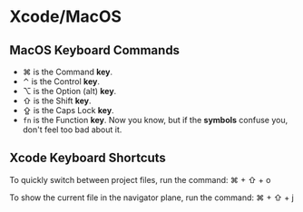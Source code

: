 # Xcode/MacOS

## MacOS Keyboard Commands

* ⌘ is the Command **key**.
* ⌃ is the Control **key**.
* ⌥ is the Option \(alt\) **key**.
* ⇧ is the Shift **key**.
* ⇪ is the Caps Lock **key**.
* `fn` is the Function **key**. Now you know, but if the **symbols** confuse you, don't feel too bad about it.

## Xcode Keyboard Shortcuts

To quickly switch between project files, run the command: ⌘ + ⇧ + o

To show the current file in the navigator plane, run the command: ⌘ + ⇧ + j

